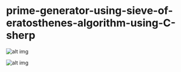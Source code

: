 # prime-generator-using-sieve-of-eratosthenes-algorithm-using-C-sherp
![alt img](http://i62.tinypic.com/2exlo2e.jpg)

![alt img](http://i60.tinypic.com/30dc9pf.jpg)
